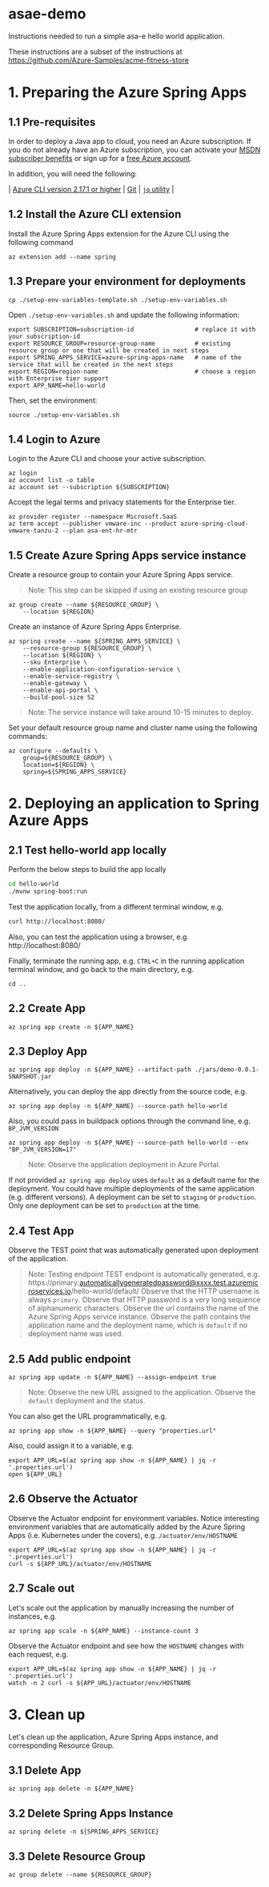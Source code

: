 # asae-demo

Instructions needed to run a simple asa-e hello world application. 

These instructions are a subset of the instructions at https://github.com/Azure-Samples/acme-fitness-store

# 1. Preparing the Azure Spring Apps

## 1.1 Pre-requisites

In order to deploy a Java app to cloud, you need
an Azure subscription. If you do not already have an Azure
subscription, you can activate your
[MSDN subscriber benefits](https://azure.microsoft.com/pricing/member-offers/msdn-benefits-details/)
or sign up for a
[free Azure account]((https://azure.microsoft.com/free/)).

In addition, you will need the following:

| [Azure CLI version 2.17.1 or higher](https://docs.microsoft.com/cli/azure/install-azure-cli?view=azure-cli-latest)
| [Git](https://git-scm.com/)
| [`jq` utility](https://stedolan.github.io/jq/download/)
|

## 1.2 Install the Azure CLI extension

Install the Azure Spring Apps extension for the Azure CLI using the following command

```shell
az extension add --name spring
```

## 1.3 Prepare your environment for deployments

```shell
cp ./setup-env-variables-template.sh ./setup-env-variables.sh
```

Open `./setup-env-variables.sh` and update the following information:

```shell
export SUBSCRIPTION=subscription-id                 # replace it with your subscription-id
export RESOURCE_GROUP=resource-group-name           # existing resource group or one that will be created in next steps
export SPRING_APPS_SERVICE=azure-spring-apps-name   # name of the service that will be created in the next steps
export REGION=region-name                           # choose a region with Enterprise tier support
export APP_NAME=hello-world
```

Then, set the environment:

```shell
source ./setup-env-variables.sh
```

## 1.4 Login to Azure

Login to the Azure CLI and choose your active subscription. 

```shell
az login
az account list -o table
az account set --subscription ${SUBSCRIPTION}
```

Accept the legal terms and privacy statements for the Enterprise tier.

```shell
az provider register --namespace Microsoft.SaaS
az term accept --publisher vmware-inc --product azure-spring-cloud-vmware-tanzu-2 --plan asa-ent-hr-mtr
```

## 1.5 Create Azure Spring Apps service instance

Create a resource group to contain your Azure Spring Apps service.

> Note: This step can be skipped if using an existing resource group

```shell
az group create --name ${RESOURCE_GROUP} \
    --location ${REGION}
```

Create an instance of Azure Spring Apps Enterprise.

```shell
az spring create --name ${SPRING_APPS_SERVICE} \
    --resource-group ${RESOURCE_GROUP} \
    --location ${REGION} \
    --sku Enterprise \
    --enable-application-configuration-service \
    --enable-service-registry \
    --enable-gateway \
    --enable-api-portal \
    --build-pool-size S2 
```

> Note: The service instance will take around 10-15 minutes to deploy.

Set your default resource group name and cluster name using the following commands:

```shell
az configure --defaults \
    group=${RESOURCE_GROUP} \
    location=${REGION} \
    spring=${SPRING_APPS_SERVICE}
```

# 2. Deploying an application to Spring Azure Apps

## 2.1 Test hello-world app locally
Perform the below steps to build the app locally

```bash
cd hello-world
./mvnw spring-boot:run
```

Test the application locally, from a different terminal window, e.g.
```bash
curl http://localhost:8080/
```

Also, you can test the application using a browser, e.g. http://localhost:8080/

Finally, terminate the running app, e.g. `CTRL+C` in the running application terminal window, and go back to the main directory, e.g. 

```shell
cd ..
```

## 2.2 Create App
```shell
az spring app create -n ${APP_NAME}
```

## 2.3 Deploy App
```shell
az spring app deploy -n ${APP_NAME} --artifact-path ./jars/demo-0.0.1-SNAPSHOT.jar
```

Alternatively, you can deploy the app directly from the source code, e.g.

```shell
az spring app deploy -n ${APP_NAME} --source-path hello-world
```

Also, you could pass in buildpack options through the command line, e.g. `BP_JVM_VERSION`

```shell
az spring app deploy -n ${APP_NAME} --source-path hello-world --env "BP_JVM_VERSION=17"
```

> Note: Observe the application deployment in Azure Portal.

If not provided `az spring app deploy` uses `default` as a default name for the deployment.
You could have multiple deployments of the same application (e.g. different versions).
A deployment can be set to `staging` or `production`.
Only one deployment can be set to `production` at the time. 

## 2.4 Test App

Observe the TEST point that was automatically generated upon deployment of the application.

> Note: Testing endpoint TEST endpoint is automatically generated, e.g.
https://primary:automaticallygeneratedpassword@xxxx.test.azuremicroservices.io/hello-world/default/
Observe that the HTTP username is always `primary`.
Observe that HTTP password is a very long sequence of alphanumeric characters.
Observe the url contains the name of the Azure Spring Apps service instance.
Observe the path contains the application name and the deployment name, which is `default` if no
deployment name was used.


## 2.5 Add public endpoint
```shell
az spring app update -n ${APP_NAME} --assign-endpoint true
```

>Note: Observe the new URL assigned to the application. Observe the `default` deployment and the status.

You can also get the URL programmatically, e.g.
```shell
az spring app show -n ${APP_NAME} --query "properties.url"
```

Also, could assign it to a variable, e.g. 
```shell
export APP_URL=$(az spring app show -n ${APP_NAME} | jq -r '.properties.url')
open ${APP_URL}
```

## 2.6 Observe the Actuator
Observe the Actuator endpoint for environment variables. Notice interesting environment variables
that are automatically added by the Azure Spring Apps (i.e. Kubernetes under the covers),
e.g. `/actuator/env/HOSTNAME`

```shell
export APP_URL=$(az spring app show -n ${APP_NAME} | jq -r '.properties.url')
curl -s ${APP_URL}/actuator/env/HOSTNAME
```

## 2.7 Scale out
Let's scale out the application by manually increasing the number of instances, e.g. 

```shell
az spring app scale -n ${APP_NAME} --instance-count 3
```

Observe the Actuator endpoint and see how the `HOSTNAME` changes with each request, e.g.
```shell
export APP_URL=$(az spring app show -n ${APP_NAME} | jq -r '.properties.url')
watch -n 2 curl -s ${APP_URL}/actuator/env/HOSTNAME
```

# 3. Clean up
Let's clean up the application, Azure Spring Apps instance, and corresponding Resource Group.

## 3.1 Delete App
```shell
az spring app delete -n ${APP_NAME}
```

## 3.2 Delete Spring Apps Instance
```shell
az spring delete -n ${SPRING_APPS_SERVICE}
```

## 3.3 Delete Resource Group
```shell
az group delete --name ${RESOURCE_GROUP}
```
